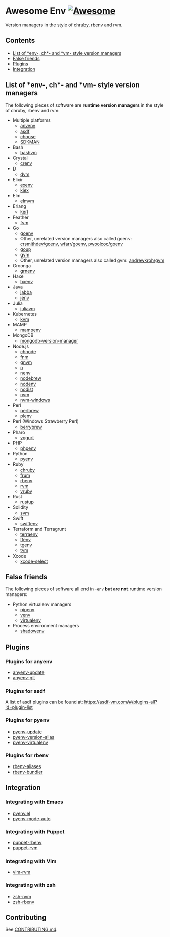 # Awesome Env [![Awesome](https://awesome.re/badge-flat2.svg)](https://awesome.re)

Version managers in the style of chruby, rbenv and rvm.

## Contents

- [List of \*env-, ch\*- and \*vm- style version managers](#list-of-env--ch--and-vm--style-version-managers)
- [False friends](#false-friends)
- [Plugins](#plugins)
- [Integration](#integration)

## List of \*env-, ch\*- and \*vm- style version managers

The following pieces of software are **runtime version managers** in the style of chruby, rbenv and rvm:

- Multiple platforms
    - [anyenv](https://github.com/anyenv/anyenv)
    - [asdf](https://asdf-vm.com)
    - [choose](https://github.com/daotoad/choose)
    - [SDKMAN](https://sdkman.io/)
- Bash
    - [bashvm](https://github.com/ueokande/bashvm)
- Crystal
    - [crenv](https://github.com/crenv/crenv)
- D
    - [dvm](https://github.com/jacob-carlborg/dvm)
- Elixir
    - [exenv](https://github.com/mururu/exenv)
    - [kiex](https://github.com/taylor/kiex)
- Elm
    - [elmvm](https://github.com/eirslett/elmvm)
- Erlang
    - [kerl](https://github.com/kerl/kerl)
- Feather
    - [fvm](https://github.com/ryedin/fvm)
- Go
    - [goenv](https://github.com/syndbg/goenv)
    - Other, unrelated version managers also called goenv: [crsmithdev/goenv](https://github.com/crsmithdev/goenv), [wfarr/goenv](https://github.com/wfarr/goenv), [pwoolcoc/goenv](https://github.com/pwoolcoc/goenv)
    - [goup](https://github.com/owenthereal/goup)
    - [gvm](https://github.com/moovweb/gvm)
    - Other, unrelated version managers also called gvm: [andrewkroh/gvm](https://github.com/andrewkroh/gvm)
- Groonga
    - [grnenv](https://github.com/myokoym/grnenv)
- Haxe
    - [hxenv](https://github.com/MisumiRize/hxenv)
- Java
    - [jabba](https://github.com/shyiko/jabba)
    - [jenv](https://github.com/jenv/jenv/)
- Julia
    - [juliavm](https://github.com/pmargreff/juliavm)
- Kubernetes
    - [kvm](https://github.com/buehler/kubectl-version-manager)
- MAMP
    - [mampenv](https://github.com/benallfree/mampenv)
- MongoDB
    - [mongodb-version-manager](https://github.com/mongodb-js/version-manager)
- Node.js
    - [chnode](https://github.com/tkareine/chnode)
    - [fnm](https://github.com/Schniz/fnm)
    - [gnvm](http://ksria.com/gnvm/)
    - [n](https://github.com/tj/n)
    - [nenv](https://github.com/ryuone/nenv)
    - [nodebrew](https://github.com/hokaccha/nodebrew)
    - [nodenv](https://github.com/nodenv/nodenv)
    - [nodist](https://github.com/nullivex/nodist)
    - [nvm](https://github.com/nvm-sh/nvm)
    - [nvm-windows](https://github.com/coreybutler/nvm-windows)
- Perl
    - [perlbrew](https://perlbrew.pl/)
    - [plenv](https://github.com/tokuhirom/plenv)
- Perl (Windows Strawberry Perl)
    - [berrybrew](https://github.com/dnmfarrell/berrybrew)
- Pharo
    - [yogurt](https://github.com/fstephany/yogurt)
- PHP
    - [phpenv](https://github.com/phpenv/phpenv)
- Python
    - [pyenv](https://github.com/pyenv/pyenv)
- Ruby
    - [chruby](https://github.com/postmodern/chruby)
    - [frum](https://github.com/TaKO8Ki/frum/)
    - [rbenv](https://github.com/rbenv/rbenv)
    - [rvm](https://rvm.io/)
    - [vruby](https://github.com/joefiorini/vruby)
- Rust
    - [rustup](https://github.com/rust-lang/rustup)
- Solidity
    - [svm](https://github.com/web3j/svm)
- Swift
    - [swiftenv](https://github.com/kylef/swiftenv)
- Terraform and Terragrunt
    - [terraenv](https://github.com/aaratn/terraenv)
    - [tfenv](https://github.com/tfutils/tfenv)
    - [tgenv](https://github.com/cunymatthieu/tgenv)
    - [tvm](https://github.com/johnstanfield/tvm)
- Xcode
    - [xcode-select](https://developer.apple.com/library/archive/technotes/tn2339/_index.html)

## False friends

The following pieces of software all end in -`env` **but are not** runtime version managers:

- Python virtualenv managers
    - [pipenv](https://pipenv.pypa.io/en/latest/)
    - [venv](https://docs.python.org/3/library/venv.html)
    - [virtualenv](https://virtualenv.pypa.io/en/latest/)
- Process environment managers
    - [shadowenv](https://github.com/Shopify/shadowenv)

## Plugins

### Plugins for anyenv

- [anyenv-update](https://github.com/znz/anyenv-update)
- [anyenv-git](https://github.com/znz/anyenv-git)

### Plugins for asdf

A list of asdf plugins can be found at: https://asdf-vm.com/#/plugins-all?id=plugin-list

### Plugins for pyenv

- [pyenv-update](https://github.com/pyenv/pyenv-update)
- [pyenv-version-alias](https://github.com/aiguofer/pyenv-version-alias)
- [pyenv-virtualenv](https://github.com/pyenv/pyenv-virtualenv)

### Plugins for rbenv

- [rbenv-aliases](https://github.com/tpope/rbenv-aliases)
- [rbenv-bundler](https://github.com/carsomyr/rbenv-bundler)

## Integration

### Integrating with Emacs

- [pyenv.el](https://github.com/aiguofer/pyenv.el)
- [pyenv-mode-auto](https://github.com/ssbb/pyenv-mode-auto)

### Integrating with Puppet

- [puppet-rbenv](https://github.com/alup/puppet-rbenv)
- [puppet-rvm](https://github.com/blt04/puppet-rvm)

### Integrating with Vim

- [vim-rvm](https://github.com/tpope/vim-rvm)

### Integrating with zsh

- [zsh-nvm](https://github.com/lukechilds/zsh-nvm)
- [zsh-rbenv](https://github.com/mattberther/zsh-rbenv)

## Contributing

See [CONTRIBUTING.md](CONTRIBUTING.md).
